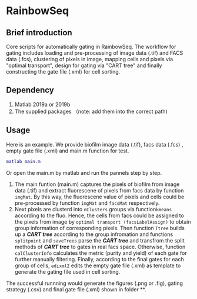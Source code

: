 # RainbowSeq
## Brief introduction
Core scripts for automatically gating in RainbowSeq.
The workflow for gating includes loading and pre-processing of image data (.tif) and FACS data (.fcs), clustering of pixels in image, mapping cells and pixels via "optimal transport", design for gating via "CART tree" and finally constructing the gate file (.xml) for cell sorting.

## Dependency
1. Matlab 2019a or 2019b
2. The supplied packages （note: add them into the correct path)

## Usage 
Here is an example. We provide biofilm image data (.tif), facs data (.fcs) , empty gate file (.xml) and main.m function for test.
```MATLAB
matlab main.m
```  
Or open the main.m by matlab and run the pannels step by step.  

1. The main funtion (main.m) captures the pixels of biofilm from image data (.tif) and extract fluorescene of pixels from facs data by function `imgMat`. By this way, the fluorescene value of pixels and cells could be pre-processed by function `imgMat` and `facsMat` respectively.
2. Next pixels are clusterd into `nClusters` groups  via function`kmeans` according to the fluo. Hence, the cells from facs could be assigned to the pixels from image by `optimal transport (facsLabelAssign)` to obtain group information of corresponding pixels. Then function `Ttree` builds up a ***CART tree*** according to the group infromation and functions `splitpoint` and `saveTrees` parse the ***CART tree*** and transfrom the split methods of ***CART tree*** to gates in real facs space. Otherwise, function `calClusterInfo` calculates the metric (purity and yield) of each gate for further manually filtering. Finally, according to the final gates for each group of cells, `edixml2` edits the empty gate file (.xml) as template to generate the gating file used in cell sorting.

The successful runnning would generate the figures (.png or .fig),  gating strategy (.csv) and final gate file (.xml) shown in folder **.
